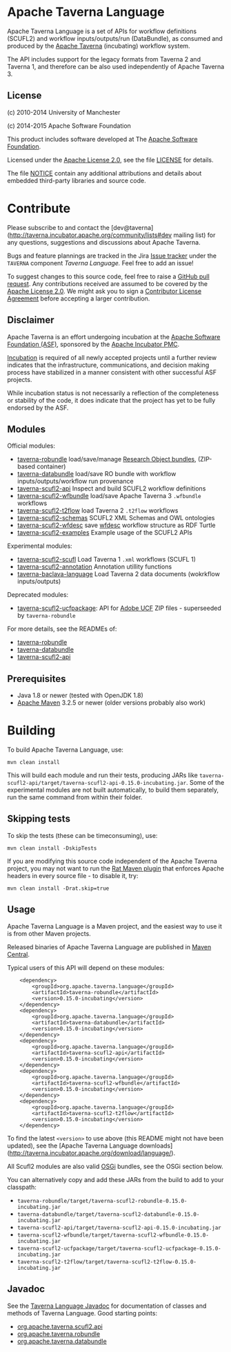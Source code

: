 <!--
   Licensed to the Apache Software Foundation (ASF) under one or more
   contributor license agreements.  See the NOTICE file distributed with
   this work for additional information regarding copyright ownership.
   The ASF licenses this file to You under the Apache License, Version 2.0
   (the "License"); you may not use this file except in compliance with
   the License.  You may obtain a copy of the License at

       http://www.apache.org/licenses/LICENSE-2.0

   Unless required by applicable law or agreed to in writing, software
   distributed under the License is distributed on an "AS IS" BASIS,
   WITHOUT WARRANTIES OR CONDITIONS OF ANY KIND, either express or implied.
   See the License for the specific language governing permissions and
   limitations under the License.
-->
# Apache Taverna Language

Apache Taverna Language is a set of APIs for workflow definitions (SCUFL2)
and workflow inputs/outputs/run (DataBundle), as consumed and produced
by the [Apache Taverna](http://taverna.incubator.apache.org/) (incubating)
workflow system.

The API includes support for the legacy formats from Taverna 2 and Taverna
1, and therefore can be also used independently of Apache Taverna 3.

## License

(c) 2010-2014 University of Manchester

(c) 2014-2015 Apache Software Foundation

This product includes software developed at The [Apache Software
Foundation](http://www.apache.org/).

Licensed under the
[Apache License 2.0](https://www.apache.org/licenses/LICENSE-2.0), see the file
[LICENSE](LICENSE) for details.

The file [NOTICE](NOTICE) contain any additional attributions and
details about embedded third-party libraries and source code.


# Contribute

Please subscribe to and contact the
[dev@taverna](http://taverna.incubator.apache.org/community/lists#dev mailing list)
for any questions, suggestions and discussions about
Apache Taverna.

Bugs and feature plannings are tracked in the Jira
[Issue tracker](https://issues.apache.org/jira/browse/TAVERNA/component/12326808)
under the `TAVERNA` component _Taverna Language._ Feel free
to add an issue!

To suggest changes to this source code, feel free to raise a
[GitHub pull request](https://github.com/apache/incubator-taverna-language/pulls).
Any contributions received are assumed to be covered by the [Apache License
2.0](https://www.apache.org/licenses/LICENSE-2.0). We might ask you
to sign a [Contributor License Agreement](https://www.apache.org/licenses/#clas)
before accepting a larger contribution.



## Disclaimer

Apache Taverna is an effort undergoing incubation at the
[Apache Software Foundation (ASF)](http://www.apache.org/),
sponsored by the [Apache Incubator PMC](http://incubator.apache.org/).

[Incubation](http://incubator.apache.org/incubation/Process_Description.html)
is required of all newly accepted projects until a further review
indicates that the infrastructure, communications, and decision making process
have stabilized in a manner consistent with other successful ASF projects.

While incubation status is not necessarily a reflection of the completeness
or stability of the code, it does indicate that the project has yet to be
fully endorsed by the ASF.

## Modules

Official modules:

* [taverna-robundle](taverna-robundle/) load/save/manage [Research Object bundles](https://w3id.org/bundle), (ZIP-based container)
* [taverna-databundle](taverna-databundle/) load/save RO bundle with workflow
  inputs/outputs/workflow run provenance
* [taverna-scufl2-api](taverna-scufl2-api/) Inspect and build SCUFL2 workflow
  definitions
* [taverna-scufl2-wfbundle](taverna-scufl2-wfbundle/) load/save Apache Taverna 3 `.wfbundle` workflows
* [taverna-scufl2-t2flow](taverna-scufl2-t2flow/) load Taverna 2 `.t2flow` workflows
* [taverna-scufl2-schemas](taverna-scufl2-schemas) SCUFL2 XML Schemas and OWL ontologies
* [taverna-scufl2-wfdesc](taverna-scufl2-wfdesc/) save [wfdesc](https://w3id.org/ro#wfdesc) workflow structure as RDF Turtle
* [taverna-scufl2-examples](taverna-scufl2-examples) Example usage of the SCUFL2 APIs

Experimental modules:

* [taverna-scufl2-scufl](taverna-scufl2-scufl/) Load Taverna 1 `.xml` workflows (SCUFL 1)
* [taverna-scufl2-annotation](taverna-scufl2-annotation/) Annotation utillity functions
* [taverna-baclava-language](taverna-baclava-language) Load Taverna 2 data documents (wokrkflow inputs/outputs)

Deprecated modules:
* [taverna-scufl2-ucfpackage](taverna-scufl2-ucfpackage/): API for [Adobe
  UCF](https://wikidocs.adobe.com/wiki/display/PDFNAV/Universal+Container+Format)
  ZIP files - superseeded by `taverna-robundle`


For more details, see the READMEs of:

* [taverna-robundle](taverna-robundle/)
* [taverna-databundle](taverna-databundle/)
* [taverna-scufl2-api](taverna-scufl2-api/)


## Prerequisites

* Java 1.8 or newer (tested with OpenJDK 1.8)
* [Apache Maven](https://maven.apache.org/download.html) 3.2.5 or newer (older
  versions probably also work)


# Building

To build Apache Taverna Language, use:

    mvn clean install

This will build each module and run their tests, producing JARs like
`taverna-scufl2-api/target/taverna-scufl2-api-0.15.0-incubating.jar`.
Some of the experimental modules are not built automatically, to build
them separately, run the same command from within their folder.

## Skipping tests

To skip the tests (these can be timeconsuming), use:

    mvn clean install -DskipTests


If you are modifying this source code independent of the
Apache Taverna project, you may not want to run the
[Rat Maven plugin](https://creadur.apache.org/rat/apache-rat-plugin/)
that enforces Apache headers in every source file - to disable it, try:

    mvn clean install -Drat.skip=true



Usage
-----

Apache Taverna Language is a Maven project, and the easiest way to use it is
from other Maven projects.

Released binaries of Apache Taverna Language are published in [Maven
Central](http://search.maven.org/).

Typical users of this API will depend on these modules:

		<dependency>
			<groupId>org.apache.taverna.language</groupId>
			<artifactId>taverna-robundle</artifactId>
			<version>0.15.0-incubating</version>
		</dependency>
		<dependency>
			<groupId>org.apache.taverna.language</groupId>
			<artifactId>taverna-databundle</artifactId>
			<version>0.15.0-incubating</version>
		</dependency>
		<dependency>
			<groupId>org.apache.taverna.language</groupId>
			<artifactId>taverna-scufl2-api</artifactId>
			<version>0.15.0-incubating</version>
		</dependency>
		<dependency>
			<groupId>org.apache.taverna.language</groupId>
			<artifactId>taverna-scufl2-wfbundle</artifactId>
			<version>0.15.0-incubating</version>
		</dependency>
		<dependency>
			<groupId>org.apache.taverna.language</groupId>
			<artifactId>taverna-scufl2-t2flow</artifactId>
			<version>0.15.0-incubating</version>
		</dependency>

To find the latest `<version>` to use above (this README might
not have been updated), see the [Apache Taverna Language downloads]
(http://taverna.incubator.apache.org/download/language/).

All Scufl2 modules are also valid [OSGi](http://www.osgi.org/) bundles, see the
OSGi section below.  

You can alternatively copy and add these JARs from the build to add
to your classpath:

* `taverna-robundle/target/taverna-scufl2-robundle-0.15.0-incubating.jar`
* `taverna-databundle/target/taverna-scufl2-databundle-0.15.0-incubating.jar`
* `taverna-scufl2-api/target/taverna-scufl2-api-0.15.0-incubating.jar`
* `taverna-scufl2-wfbundle/target/taverna-scufl2-wfbundle-0.15.0-incubating.jar`
* `taverna-scufl2-ucfpackage/target/taverna-scufl2-ucfpackage-0.15.0-incubating.jar`
* `taverna-scufl2-t2flow/target/taverna-scufl2-t2flow-0.15.0-incubating.jar`

## Javadoc

See the [Taverna Language
Javadoc](http://taverna.incubator.apache.org/javadoc/taverna-language/) for
documentation of classes and methods of Taverna Language.  Good starting
points:
 * [org.apache.taverna.scufl2.api](http://taverna.incubator.apache.org/javadoc/taverna-language/org/apache/taverna/scufl2/api/package-summary.html)
 * [org.apache.taverna.robundle](http://taverna.incubator.apache.org/javadoc/taverna-language/org/apache/taverna/robundle/package-summary.html)
 * [org.apache.taverna.databundle](http://taverna.incubator.apache.org/javadoc/taverna-language/org/apache/taverna/databundle/package-summary.html)

